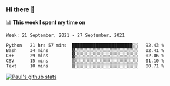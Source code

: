 ### Hi there 👋

📊 **This week I spent my time on**
<!--START_SECTION:waka-->
```text
Week: 21 September, 2021 - 27 September, 2021

Python   21 hrs 57 mins  ███████████████████████░░   92.43 % 
Bash     34 mins         ▓░░░░░░░░░░░░░░░░░░░░░░░░   02.41 % 
C++      29 mins         ▓░░░░░░░░░░░░░░░░░░░░░░░░   02.06 % 
CSV      15 mins         ▒░░░░░░░░░░░░░░░░░░░░░░░░   01.10 % 
Text     10 mins         ▒░░░░░░░░░░░░░░░░░░░░░░░░   00.71 % 
```
<!--END_SECTION:waka-->


[![Paul's github stats](https://github-readme-stats.vercel.app/api?username=mickeyouyou&theme=dracula&show_icons=true)](https://github.com/anuraghazra/github-readme-stats)
